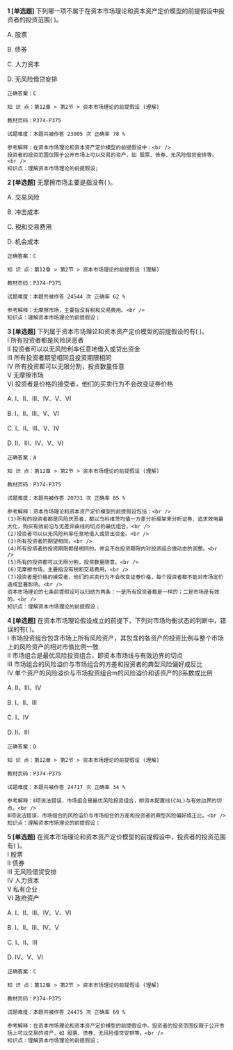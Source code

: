 **1 [单选题]** 下列哪一项不属于在资本市场理论和资本资产定价模型的前提假设中投资者的投资范围( )。

A. 股票

B. 债券

C. 人力资本

D. 无风险借贷安排 

```
正确答案：C

知 识 点：第12章 > 第2节 > 资本市场理论的前提假设 (理解)

教材页码：P374-P375

试题难度：本题共被作答 23005 次 正确率 78 %

参考解释：在资本市场理论和资本资产定价模型的前提假设中：<br />
投资者的投资范围仅限于公开市场上可以交易的资产，如 股票、债券、无风险借贷安排等。<br />
知识点：理解资本市场理论的前提假设;
```


**2 [单选题]** 无摩擦市场主要是指没有( )。

A. 交易风险

B. 冲击成本

C. 税和交易费用

D. 机会成本 

```
正确答案：C

知 识 点：第12章 > 第2节 > 资本市场理论的前提假设 (理解)

教材页码：P374-P375

试题难度：本题共被作答 24544 次 正确率 62 %

参考解释：无摩擦市场，主要指没有税和交易费用。<br />
知识点：理解资本市场理论的前提假设；
```


**3 [单选题]** 下列属于资本市场理论和资本资产定价模型的前提假设的有( )。 <br />
Ⅰ 所有投资者都是风险厌恶者 <br />
Ⅱ 投资者可以以无风险利率任意地借入或贷出资金 <br />
Ⅲ 所有投资者期望相同且投资期限相同 <br />
Ⅳ 所有投资都可以无限分割，投资数量任意 <br />
Ⅴ 无摩擦市场 <br />
Ⅵ 投资者是价格的接受者，他们的买卖行为不会改变证券价格

A. Ⅰ、Ⅱ、Ⅲ、Ⅳ、Ⅴ、Ⅵ

B. Ⅰ、Ⅱ、Ⅲ、Ⅴ、Ⅵ

C. Ⅰ、Ⅱ、Ⅲ、Ⅴ、Ⅳ

D. Ⅱ、Ⅲ、Ⅳ、Ⅴ、Ⅵ 

```
正确答案：A

知 识 点：第12章 > 第2节 > 资本市场理论的前提假设 (理解)

教材页码：P374-P375

试题难度：本题共被作答 20731 次 正确率 85 %

参考解释：资本市场理论和资本资产定价模型的前提假设包括：<br />
(1)所有的投资者都是风险厌恶者，都以马科维茨均值一方差分析框架来分析证券，追求效用最大化，购买有效前沿与无差异曲线的切点的最优组合。<br />
(2)投资者可以以无风险利率任意地借入或贷出资金。<br />
(3)所有投资者的期望相同。<br />
(4)所有投资者的投资期限都是相同的，并且不在投资期限内对投资组合做动态的调整。<br />
(5)所有的投资都可以无限分割，投资数量随意。<br />
(6)无摩擦市场。主要指没有税和交易费用。<br />
(7)投资者是价格的接受者，他们的买卖行为不会改变证券价格，每个投资者都不能对市场定价造成显著影响。<br />
资本市场理论的七条前提假设可以归结为两条：一是所有投资者都是一样的；二是市场是有效的。<br />
知识点：理解资本市场理论的前提假设；
```


**4 [单选题]** 在资本市场理论假设成立的前提下，下列对市场均衡状态的判断中，错误的有( )。 <br />
Ⅰ 市场投资组合包含市场上所有风险资产，其包含的各资产的投资比例与整个市场上的风险资产的相对市值比例一致 <br />
Ⅱ 市场组合是最优风险投资组合，即资本市场线与有效边界的切点 <br />
Ⅲ 市场组合的风险溢价与市场组合的方差和投资者的典型风险偏好成反比 <br />
Ⅳ 单个资产的风险溢价与市场投资组合m的风险溢价和该资产的β系数成比例

A. Ⅱ、Ⅲ、Ⅳ

B. Ⅰ、Ⅱ、Ⅲ

C. Ⅰ、Ⅳ

D. Ⅱ、Ⅲ 

```
正确答案：D

知 识 点：第12章 > 第2节 > 资本市场理论的前提假设 (理解)

教材页码：P374-P375

试题难度：本题共被作答 24717 次 正确率 34 %

参考解释：Ⅱ项说法错误，市场组合是最优风险投资组合，即资本配置线(CAL)与有效边界的切点。<br />
Ⅲ项说法错误，市场组合的风险溢价与市场组合的方差和投资者的典型风险偏好成正比。<br />
知识点：理解资本市场理论的前提假设；
```


**5 [单选题]** 在资本市场理论和资本资产定价模型的前提假设中，投资者的投资范围有( )。 <br />
Ⅰ 股票 <br />
Ⅱ 债券 <br />
Ⅲ 无风险借贷安排 <br />
Ⅳ 人力资本 <br />
Ⅴ 私有企业 <br />
Ⅵ 政府资产

A. Ⅰ、Ⅱ、Ⅲ、Ⅳ、Ⅴ、Ⅵ

B. Ⅰ、Ⅱ、Ⅲ、Ⅳ、Ⅴ

C. Ⅰ、Ⅱ、Ⅲ

D. Ⅳ、Ⅴ、Ⅵ 

```
正确答案：C

知 识 点：第12章 > 第2节 > 资本市场理论的前提假设 (理解)

教材页码：P374-P375

试题难度：本题共被作答 24475 次 正确率 69 %

参考解释：在资本市场理论和资本资产定价模型的前提假设中，投资者的投资范围仅限于公开市场上可以交易的资产，如 股票、债券、无风险借贷安排等。<br />
知识点：理解资本市场理论的前提假设；
```

